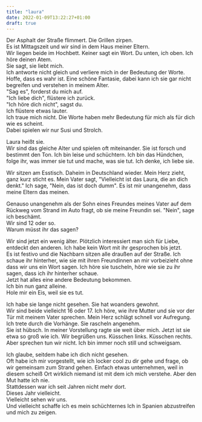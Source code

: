 ```yaml
---
title: "laura"
date: 2022-01-09T13:22:27+01:00
draft: true
---
```


Der Asphalt der Straße flimmert. Die Grillen zirpen.\
Es ist Mittagszeit und wir sind in dem Haus meiner Eltern. \
Wir liegen beide im Hochbett. Keiner sagt ein Wort. Du unten, ich oben. Ich höre deinen Atem.\
Sie sagt, sie liebt mich.\
Ich antworte nicht gleich und verliere mich in der Bedeutung der Worte. Hoffe, dass es wahr ist. Eine schöne Fantasie, dabei kann ich sie gar nicht begreifen und verstehen in meinem Alter.\
"Sag es", forderst du mich auf.\
"Ich liebe dich", flüstere ich zurück.\
"Ich höre dich nicht", sagst du.\
Ich flüstere etwas lauter. \
Ich traue mich nicht. Die Worte haben mehr Bedeutung für mich als für dich wie es scheint.\
Dabei spielen wir nur Susi und Strolch.

Laura heißt sie.\
Wir sind das gleiche Alter und spielen oft miteinander. Sie ist forsch und bestimmt den Ton. Ich bin leise und schüchtern. Ich bin das Hündchen, folge ihr, was immer sie tut und mache, was sie tut. Ich denke, ich liebe sie.

Wir sitzen am Esstisch. Daheim in Deutschland wieder. Mein Herz zieht, ganz kurz sticht es. Mein Vater sagt, "Vielleicht ist das Laura, die an dich denkt." Ich sage, "Nein, das ist doch dumm". Es ist mir unangenehm, dass meine Eltern das meinen.

Genauso unangenehm als der Sohn eines Freundes meines Vater auf dem Rückweg vom Strand im Auto fragt, ob sie meine Freundin sei. "Nein", sage ich beschämt.\
Wir sind 12 oder so.\
Warum müsst ihr das sagen?

Wir sind jetzt ein wenig älter. Plötzlich interessiert man sich für Liebe, entdeckt den anderen. Ich habe kein Wort mit ihr gesprochen bis jetzt.\
Es ist festivo und die Nachbarn sitzen alle draußen auf der Straße. Ich schaue ihr hinterher, wie sie mit ihren Freundinnen an mir vorbeizieht ohne dass wir uns ein Wort sagen. Ich höre sie tuscheln, höre wie sie zu ihr sagen, dass ich ihr hinterher schaue.\
Jetzt hat alles eine andere Bedeutung bekommen.\
Ich bin nun ganz alleine.\
Hole mir ein Eis, weil sie es tut.

Ich habe sie lange nicht gesehen. Sie hat woanders gewohnt.\
Wir sind beide vielleicht 16 oder 17. Ich höre, wie ihre Mutter und sie vor der Tür mit meinem Vater sprechen. Mein Herz schlägt schnell vor Aufregung. Ich trete durch die Vorhänge. Sie rascheln angenehm.\
Sie ist hübsch. In meiner Vorstellung ragte sie weit über mich. Jetzt ist sie etwa so groß wie ich. Wir begrüßen uns. Küsschen links. Küsschen rechts. Aber sprechen tun wir nicht. Ich bin immer noch still und schweigsam.

Ich glaube, seitdem habe ich dich nicht gesehen.\
Oft habe ich mir vorgestellt, wie ich locker cool zu dir gehe und frage, ob wir gemeinsam zum Strand gehen. Einfach etwas unternehmen, weil in diesem scheiß Ort wirklich niemand ist mit dem ich mich verstehe. Aber den Mut hatte ich nie.\
Stattdessen war ich seit Jahren nicht mehr dort.\
Dieses Jahr vielleicht.\
Vielleicht sehen wir uns.\
Und vielleicht schaffe ich es mein schüchternes Ich in Spanien abzustreifen und mich zu zeigen.